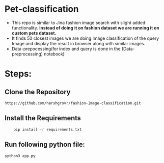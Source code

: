 # Pet-classification

- This repo is similar to Jina fashion image search with slight added functionality. **Instead of doing it on fashion dataset we are running it on custom pets dataset.**
- It finds 50 closest images we are doing Image classification of the query Image and display the result in browser along with similar images.
- Data-prepocessing(for index and query is done in the (Data-preprocessing) notebook)


# Steps:

## Clone the Repository 
```
https://github.com/harshgrovr/fashion-Image-classification.git
```
## Install the Requirements

```
    pip install -r requirements.txt
```
## Run following python file:
```
python3 app.py
```
